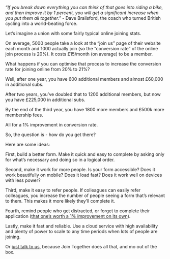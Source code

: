 *“If you break down everything you can think of that goes into riding a bike, and then improve it by 1 percent, you will get a significant increase when you put them all together.”*  - Dave Brailsford, the coach who turned British cycling into a world-beating force.


Let’s imagine a union with some fairly typical online joining stats.

On average, 5000 people take a look at the “join us” page of their website each month and 1000 actually join (so the “conversion rate” of the online join process is 20%). It costs £15/month (on average) to be a member.

What happens if you can optimise that process to increase the conversion rate for joining online from 20% to 21%?

Well, after one year, you have 600 additional members and almost £60,000 in additional subs.

After two years, you’ve doubled that to 1200 additional members, but now you have £225,000 in additional subs.

By the end of the third year, you have 1800 more members and £500k more membership fees.

All for a 1% improvement in conversion rate.

So, the question is - how do you get there?

Here are some ideas:

First, build a better form. Make it quick and easy to complete by asking only for what’s necessary and doing so in a logical order.

Second, make it work for more people. Is your form accessible? Does it work beautifully on mobile? Does it load fast? Does it work well on devices with less power?

Third, make it easy to refer people. If colleagues can easily refer colleagues, you increase the number of people seeing a form that’s relevant to them. This makes it more likely they’ll complete it.

Fourth, remind people who get distracted, or forget to complete their application (<a href="{{ site.url }}{{ site.baseurl }}/post/2022-05-29-do-now-or-do-later/">that one’s worth a 1% improvement on its own</a>).

Lastly, make it fast and reliable. Use a cloud service with high availability and plenty of power to scale to any time periods when lots of people are joining.

Or <a href="https://calendly.com/join-together/hello">just talk to us</a>, because Join Together does all that, and mo out of the box.
